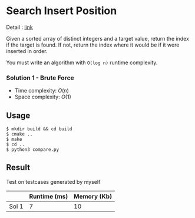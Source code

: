 # Search Insert Position
Detail : [link](https://leetcode.com/problems/search-insert-position/)

Given a sorted array of distinct integers and a target value, return the index if the target is found. If not, return the index where it would be if it were inserted in order.

You must write an algorithm with `O(log n)` runtime complexity.

### Solution 1 - Brute Force
* Time complexity: $O(n)$
* Space complexity: $O(1)$

## Usage
```shell
$ mkdir build && cd build
$ cmake ..
$ make
$ cd ..
$ python3 compare.py
```

## Result
Test on testcases generated by myself

|       | Runtime (ms) | Memory (Kb) |
|-------|--------------|-------------|
| Sol 1 | 7            | 10          |